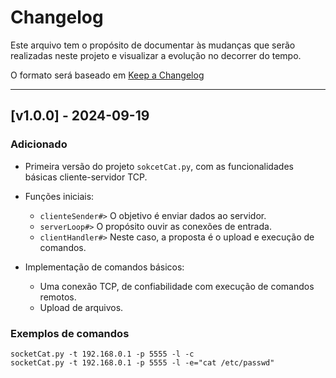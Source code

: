 # Changelog

Este arquivo tem o propósito de documentar às mudanças que serão realizadas neste projeto e visualizar a evolução no decorrer do tempo.

O formato será baseado em [Keep a Changelog](https://keepachangelog.com/pt-BR/1.1.0/)

---

## [v1.0.0] - 2024-09-19
### Adicionado
- Primeira versão do projeto `sokcetCat.py`, com as funcionalidades básicas cliente-servidor TCP.
- Funções iniciais:
    
    * `clienteSender#>` O objetivo é enviar dados ao servidor.
    * `serverLoop#>` O propósito ouvir as conexões de entrada.
    * `clientHandler#>` Neste caso, a proposta é o upload e execução de comandos.
- Implementação de comandos básicos:
    * Uma conexão TCP, de confiabilidade com execução de comandos remotos.
    * Upload de arquivos.

### Exemplos de comandos
```shell
socketCat.py -t 192.168.0.1 -p 5555 -l -c
socketCat.py -t 192.168.0.1 -p 5555 -l -e="cat /etc/passwd"
```

